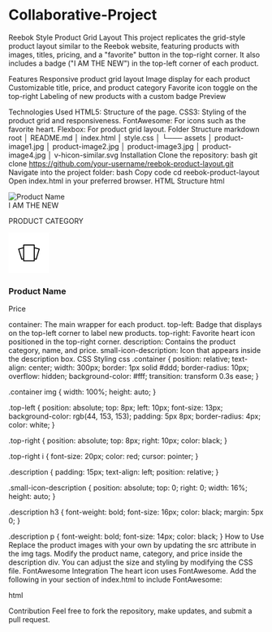 # Collaborative-Project
Reebok Style Product Grid Layout
This project replicates the grid-style product layout similar to the Reebok website, featuring products with images, titles, pricing, and a "favorite" button in the top-right corner. It also includes a badge ("I AM THE NEW") in the top-left corner of each product.

Features
Responsive product grid layout
Image display for each product
Customizable title, price, and product category
Favorite icon toggle on the top-right
Labeling of new products with a custom badge
Preview

Technologies Used
HTML5: Structure of the page.
CSS3: Styling of the product grid and responsiveness.
FontAwesome: For icons such as the favorite heart.
Flexbox: For product grid layout.
Folder Structure
markdown
root
│   README.md
│   index.html
│   style.css
│
└─── assets
    │   product-image1.jpg
    │   product-image2.jpg
    │   product-image3.jpg
    │   product-image4.jpg
    │   v-hicon-similar.svg
Installation
Clone the repository:
bash
git clone https://github.com/your-username/reebok-product-layout.git
Navigate into the project folder:
bash
Copy code
cd reebok-product-layout
Open index.html in your preferred browser.
HTML Structure
html

<div class="container">
    <img src="path-to-product-image" alt="Product Name">
    <div class="top-left">I AM THE NEW</div>
    <span class="top-right"><i class="fa-regular fa-heart"></i></span>
    <div class="description">
        <p><span>PRODUCT CATEGORY</span></p>
        <img class="small-icon-description" src="v-hicon-similar.svg" alt="">
        <h3>Product Name</h3>
        <p>Price</p>
    </div>
</div>
container: The main wrapper for each product.
top-left: Badge that displays on the top-left corner to label new products.
top-right: Favorite heart icon positioned in the top-right corner.
description: Contains the product category, name, and price.
small-icon-description: Icon that appears inside the description box.
CSS Styling
css
.container {
    position: relative;
    text-align: center;
    width: 300px;
    border: 1px solid #ddd;
    border-radius: 10px;
    overflow: hidden;
    background-color: #fff;
    transition: transform 0.3s ease;
}

.container img {
    width: 100%;
    height: auto;
}

.top-left {
    position: absolute;
    top: 8px;
    left: 10px;
    font-size: 13px;
    background-color: rgb(44, 153, 153);
    padding: 5px 8px;
    border-radius: 4px;
    color: white;
}

.top-right {
    position: absolute;
    top: 8px;
    right: 10px;
    color: black;
}

.top-right i {
    font-size: 20px;
    color: red;
    cursor: pointer;
}

.description {
    padding: 15px;
    text-align: left;
    position: relative;
}

.small-icon-description {
    position: absolute;
    top: 0;
    right: 0;
    width: 16%;
    height: auto;
}

.description h3 {
    font-weight: bold;
    font-size: 16px;
    color: black;
    margin: 5px 0;
}

.description p {
    font-weight: bold;
    font-size: 14px;
    color: black;
}
How to Use
Replace the product images with your own by updating the src attribute in the img tags.
Modify the product name, category, and price inside the description div.
You can adjust the size and styling by modifying the CSS file.
FontAwesome Integration
The heart icon uses FontAwesome. Add the following <link> in your <head> section of index.html to include FontAwesome:

html
<link rel="stylesheet" href="https://cdnjs.cloudflare.com/ajax/libs/font-awesome/6.0.0-beta3/css/all.min.css">
Contribution
Feel free to fork the repository, make updates, and submit a pull request.
